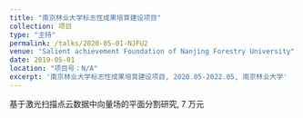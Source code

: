 ```yaml
---
title: "南京林业大学标志性成果培育建设项目"
collection: 项目
type: "主持"
permalink: /talks/2020-05-01-NJFU2
venue: "Salient achievement Foundation of Nanjing Forestry University"
date: 2019-05-01
location: "项目号：N/A"
excerpt: '南京林业大学标志性成果培育建设项目, 2020.05-2022.05, 南京林业大学'
---
```


基于激光扫描点云数据中向量场的平面分割研究, 7 万元

